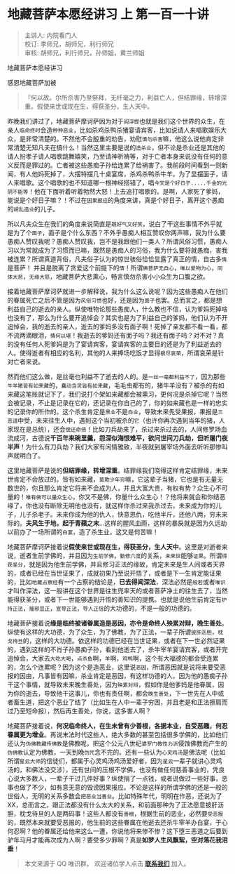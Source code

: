 # 地藏菩萨本愿经讲习 上 第一百一十讲

> 主讲人: 内院看门人 <br />
> 校订: 李师兄，胡师兄，利行师兄 <br />
> 审核: 胡师兄，利行师兄，孙师姐，黄兰师姐 <br />

地藏菩萨本愿经讲习

感恩地藏菩萨加被

> 『何以故。尔所杀害乃至祭拜，无纤毫之力，利益亡人，但结罪缘，转增深重。假使来世或现在生，得获圣分，生人天中。

昨晚我们讲过了，地藏菩萨摩诃萨因为对于`阎浮提`也就是我们这个世界的众生，在亲人`临命终时`会造`种种恶业`，比如杀鸡杀鸭杀猪宴请宾客，比如说请人来唱歌娱乐大众，是非常清楚的。不然他不会殷重的劝告，劝慰`慎勿杀害`嘛，他这么说他肯定非常清楚无知凡夫在搞什么！当然这里主要是说的`造杀业`，但不论是杀业还是其他的请人扮孝子请人唱歌跳舞嬉笑，乃至请神祈祷等，对于亡者本身来说没有任何的意义反而是罪过的。亡者被这些愚痴子孙给连累了给祸害了。我前段时间看到一则新闻，有人他妈死掉了，大摆特摆几十桌宴席，杀鸡杀鸭杀牛羊，为了显摆面子，请人来唱歌。这个唱歌的也不知道哪一根神经搭错了，唱`今天是个好日子.....千金的光阴不能等`！他在下面听着听着勃然大怒！上去追打唱歌的。是啊，人家死了爹妈，能说是个好日子嘛？！不过在`因果报应`的角度来讲，真是个好日子，离开这个愚痴的`胡乱造业`的儿子。

所以凡夫众生在我们的角度来说简直是`既好气又好笑`，说白了干这些事情不外乎就是为了个`面子`，面子是个什么东西？不外乎愚痴人相互赞叹你两声嘛，我为什么要愚痴人赞叹我呢？愚痴人赞叹我，岂不是我跟他们一类人？所谓风俗习惯，愚痴人习以为常就成为了习惯而已嘛，既然是愚痴人的习俗，我为什么要将就愚痴，害我被连累？所谓真道背俗，凡夫俗子认为的惊世骇俗恰恰显露了真正的情，自古多`情`是菩萨！ 并且是脱离了贪爱这个前提下的`情`！所谓`佛菩萨无自心`，`唯以爱物为心`，`同体大悲`，`无缘大慈`，地藏菩萨大悲熏心，畅言慎勿杀害小小众生为口腹之欲。

接着地藏菩萨摩诃萨就进一步解释说，我为什么这么说呢？因为这些愚痴人在他们的眷属死亡之后不管是因为`风俗习惯`也好，还是因为`面子`也罢。总而言之，都是想利益自己的逝去的亲人。纵使唯物论那些愚痴人，什么教也不信，认为爹妈死掉啥也没有了，那么为什么要开追悼会？其实也是为了利益自己的爹妈，他们认为不开追悼会，我的逝去的亲人，逝去的爹妈多没有面子啊！死掉了亲友都不看一看，都不流两滴眼泪，`情何以堪`！我逝去的爹妈还有面子吗？我还有面子吗？对不对？真的没有任何人死爹妈是为了宴请宾客，宴请宾客的主要目的还是为了利益逝去的人。使得逝者有相应的名利，其他的人来捧场吃饭才显得`极尽哀荣`，所谓哀荣是针对亡者来说。

然而他们这么做，是丝毫也利益不了逝去的人的。是`一丝一毫都利益不了`，因为那些`牛羊猪皆有如来藏`的，`蠢动含灵皆有如来藏`，毛毛虫都有的，猪牛羊没有？被杀的有如来藏这笔账就记下了，我们说打个架如来藏都会被熏习，更何况是杀掉它呢？当然会被记录，不止是记录在它的，还记录在你自己的了，你的如来藏也是一样的忠实的记录你的所作的。这个杀生肯定是`黑业`不是`白业`，导致未来先受果报，果报是`三恶道`中受，未来往生人中，遇到这个当初被杀的`它`（也许你再次遇到当年的猪，人家现在是总统），还会`偿还命债`！比如刀兵劫来了，杀过来杀过去的，人间修罗场血流成河，古德说**千百年来碗里羹，怨深似海恨难平，欲问世间刀兵劫，但听屠门夜半声**！为什么有刀兵劫？我们大家有闲情雅致，半夜就到屠宰场外面去听听那惨叫声就明白了。

这里地藏菩萨是说的**但结罪缘，转增深重**。结罪缘我们晓得这样肯定结罪缘，未来世肯定不会放过的。皆有如来藏，`莫欺少年穷`嘛，它这辈子当猪，它也是有无量无数世的，你且那么肯定它将来不会成为人，并且大富大贵，有权有势？众生心不可量的！`唯有佛可以量众生心`，你又不是佛，你量什么众生心！？他将来就会和你结恶缘了，你也没有断除无明他也没有，就这样你杀过来我杀过去，未来成为你的儿子，儿子杀老子。未来你成为他的仇人，快意恩仇，吃他半斤，还他八两，穷未来际的。**夫风生于地，起于青蘋之末**...这样的腥风血雨，这样的暴戾就是因为久远劫以前办了一场所谓的`白宴`，造了杀生业，这又是何苦嘛！

地藏菩萨摩诃萨接着说**假使来世或现在生，得获圣分，生人天中**。这里是对逝者来说，逝者生前学佛的，并且因为`生前学佛`，`勤修六度`的关系，`未来世`能够`证果`。所谓`得获圣分`，就是因为他生前学佛，并且修习正法的缘故，肯定未来是生人间或者天界的，或者已经在当世证果了，成就初果乃至说开悟了，或者是下一生肯定能证果的，比如`地藏占察经`有一个占察的结论是，**已去得闻深法**，深法必然是`般若`或者`唯识`才叫作深法，这一般讲在这个世界是往生兜率天的或者菩萨净土的往生去了，当然能得获圣分，或者下一世能够遇到开悟的善知识的提携。也就是说他生前肯定有`护持正法`，`摧邪显正`，`宣导正法`，`导人正信`的大功德的，不是一般的功德的。

地藏菩萨接着说**缘是临终被诸眷属造是恶因，亦令是命终人殃累对辩，晚生善处**。纵使有这样的大功德，为了众生，为了佛教，为了正法，一辈子所谓`披肝沥胆`，`枕戈待旦`的，这样的大功德。依这样的功德已经在当世证果，或者在下一世必然证果的，遇到这样的不肖子孙愚痴子孙，看到他逝去了，杀牛宰羊宴请宾客，或者开完追悼会，大家去`大吃大喝`，`点杀鱼`啊，`羊`啊，`鸡鸭`啊，这个有大福德的都会受连累的，怎么个连累呢？因为这个是造恶业，这里说`恶因`，所谓恶因就是说将来要受恶报的因由，凡事皆有因嘛，杀业肯定是恶因，有这样功德的人，因为他的愚痴子孙干这个事情，就导致未来晚生善处，因为`殃累对辩`，假如你是他爹妈是他眷属，因为你的逝去，导致他干这事儿，你也有责任啊，都会`晚生善处`，下一世先在人中或者畜生道，把这个恶业了结了（比如生在人中一辈子穷困，并且老是和正法擦肩而过乃至短命报），然后再生善处，你说，这多害人啊？

地藏菩萨接着说，**何况临命终人，在生未曾有少善根，各据本业，自受恶趣，何忍眷属更为增业**。再说末法时代这些人，绝大多数的甚至包括很多学佛的，比如他们还认为`伪佛教藏传佛教`是佛教呢，把这个公元八世纪`婆罗门教性力派`侵蚀佛教而产生的`伪佛教`认定为佛教，一天到晚`伪咒`念不完的。还有一些认为`心灵鸡汤`是佛法呢（比如所谓`星云大师`的信徒们，都属于心灵鸡汤鸡汤爱好者，因为`星云`一辈子就讲心灵鸡汤的，和佛法没交涉），还有世间的压根不学佛，也没有做任何慈善事业的，凭良心说大多数人，一辈子干过几件好事？纵使捐了一点钱，或者说做过一些好事，恶事也做了不少，如有意无意的毁谤因果报应。不论是这样的所谓学佛的还是一般的世俗人，无明的关系多数会`把恶业当善业`。比如特殊年代，明明在作恶，还说为了XX，总而言之，跟正法都没有什么太大的关系，和前面那种为了正法愿意披肝沥胆，枕戈待旦的人是两码事！这些人都没有`善根`，根据生前的恶业，必然要`受恶报`的，既然本来就要受恶报的，他生前的这些眷属在他逝去还杀牛宰羊办白宴，于心何忍啊？他的眷属还给他来这么一遭，你说他将来惨不惨？这下堕三恶道之后要到驴年马月才能再次成为人啊？要受多少罪啊？真是**如梦人生风飘絮，空对落花我泪垂**！

> 本文来源于 QQ 唯识群， 欢迎诸位学人点击 **[联系我们](https://mp.weixin.qq.com/s/lZCfWjmLjgNR165Tx4_bCQ)** 加入。
